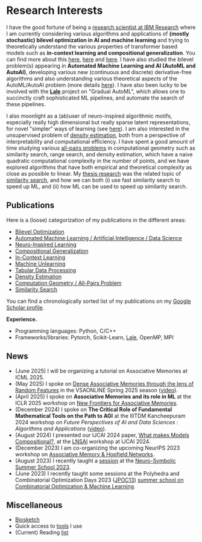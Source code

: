 # Research Interests

I have the good fortune of being a [research scientist at IBM Research](https://research.ibm.com/people/parikshit-ram) where I am currently considering various algorithms and applications of **(mostly stochastic) bilevel optimization in AI and machine learning** and trying to theoretically understand the various properties of transformer based models such as **in-context learning and compositional generalization**. You can find more about this [here](./research/bilevel.md), [here](./research/compgen.md) and [here](./research/icl.md). I have also studied the bilevel problem(s) appearing in **Automated Machine Learning and AI (AutoML and AutoAI)**, developing various new (continuous and discrete) derivative-free algorithms and also understanding various theoretical aspects of the AutoML/AutoAI problem (more details [here](./research/autoai.md)). I have also been lucky to be involved with the [**Lale**](https://github.com/IBM/lale) project on "Gradual AutoML", which allows one to succinctly craft sophisticated ML pipelines, and automate the search of these pipelines.

I also moonlight as a (ab)user of neuro-inspired algorithmic motifs, especially really high dimensional but really sparse latent representations, for novel "simpler" ways of learning (see [here](./research/neuro.md)). I am also interested in the unsupervised problem of [density estimation](./research/dest.md), both from a perspective of interpretability and computational efficiency. I have spent a good amount of time studying various [all-pairs problems](./research/cgallpairs.md) in computational geometry such as similarity search, range search, and density estimation, which have a naive quadratic computational complexity in the number of points, and we have explored algorithms that have both empirical and theoretical complexity as close as possible to linear. My [thesis research](./research/papers/2013/RAM-DISSERTATION-2013.pdf) was the related topic of [similarity search](./research/simsearch.md), and how we can both (i) use fast similarity search to speed up ML, and (ii) how ML can be used to speed up similarity search.


## Publications

Here is a (loose) categorization of my publications in the different areas:
- [Bilevel Optimization](./research/bilevel.md)
- [Automated Machine Learning / Artificial Intelligence / Data Science](./research/autoai.md)
- [Neuro-Inspired Learning](./research/neuro.md)
- [Compositional Generalization](./research/compgen.md)
- [In-Context Learning](./research/icl.md)
- [Machine Unlearning](./research/unlearn.md)
- [Tabular Data Processing](./research/tab.md)
- [Density Estimation](./research/dest.md)
- [Computation Geometry / All-Pairs Problem](./research/cgallpairs.md)
- [Similarity Search](./research/simsearch.md)

You can find a chronologically sorted list of my publications on my [Google Scholar profile](https://scholar.google.com/citations?hl=en&user=JaXmmnkAAAAJ&sortby=pubdate).


**Experience.**

- Programming languages: Python, C/C++
- Frameworks/libraries: Pytorch, Scikit-Learn, [Lale](https://github.com/IBM/lale), OpenMP, MPI


## News

- (June 2025) I will be organizing a tutorial on Associative Memories at ICML 2025.
- (May 2025) I spoke on [Dense Associative Memories through the lens of Random Features](https://proceedings.neurips.cc/paper_files/paper/2024/file/29ff36c8fbed10819b2e50267862a52a-Paper-Conference.pdf) in the VSAONLINE Spring 2025 season ([video](https://youtu.be/dZ1z06r6fG4)).
- (April 2025) I spoke on **Associative Memories and its role in ML** at the ICLR 2025 workshop on [New Frontiers for Associative Memories](https://nfam.vizhub.ai).
- (December 2024) I spoke on **The Critical Role of Fundamental Mathematical Tools on the Path to AGI** at the IIITDM Kancheepuram 2024 workshop on _Future Perspectives of AI and Data Sciences : Algorithms and Applications_ ([video](https://www.youtube.com/watch?v=r_aSWxDCrTc&t=9600s)).
- (August 2024) I presented our IJCAI 2024 paper, [What makes Models Compositional?](https://www.ijcai.org/proceedings/2024/533), at the [LNSAI](https://sites.google.com/view/lnsai2024/) workshop at IJCAI 2024.
- (December 2023) I am co-organizing the upcoming NeurIPS 2023 workshop on [Associative Memory & Hopfield Networks](https://amhn.vizhub.ai).
- (August 2023) I recently taught a [session](./research/papers/2023/DR_NSSS2023.slides.pdf) at the [Neuro-Symbolic Summer School 2023](https://neurosymbolic.github.io/nsss2023/).
- (June 2023) I recently taught some sessions at the Polyhedra and Combinatorial Optimization Days 2023 ([JPOC13](https://jpoc13.sciencesconf.org/)) [summer school on Combinatorial Optimization & Machine Learning](https://jpoc13.sciencesconf.org/resource/page/id/4).


## Miscellaneous

- [Biosketch](./biosketch.md)
- Quick access to [tools](./misc/tools.md) I use
- (Current) Reading [list](./misc/rlist.md)
